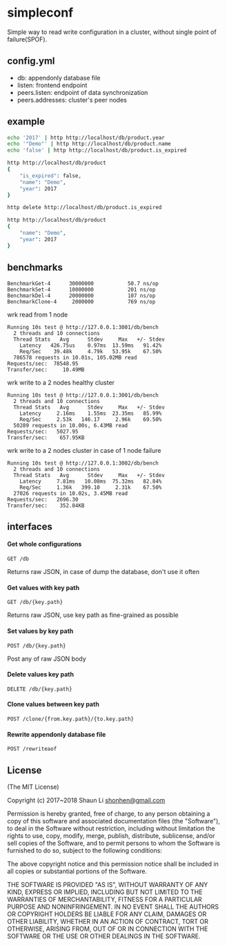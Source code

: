 # simpleconf

Simple way to read write configuration in a cluster, without single point of failure(SPOF).

## config.yml

- db: appendonly database file
- listen: frontend endpoint
- peers.listen: endpoint of data synchronization
- peers.addresses: cluster's peer nodes

## example

```bash
echo '2017' | http http://localhost/db/product.year
echo '"Demo"' | http http://localhost/db/product.name
echo 'false' | http http://localhost/db/product.is_expired

http http://localhost/db/product
{
    "is_expired": false, 
    "name": "Demo", 
    "year": 2017
}

http delete http://localhost/db/product.is_expired

http http://localhost/db/product
{
    "name": "Demo", 
    "year": 2017
}
```

## benchmarks

```
BenchmarkGet-4      30000000           50.7 ns/op
BenchmarkSet-4      10000000           201 ns/op
BenchmarkDel-4      20000000           107 ns/op
BenchmarkClone-4     2000000           769 ns/op
```

wrk read from 1 node

```
Running 10s test @ http://127.0.0.1:3001/db/bench
  2 threads and 10 connections
  Thread Stats   Avg      Stdev     Max   +/- Stdev
    Latency   426.75us    0.97ms  13.59ms   91.42%
    Req/Sec    39.48k     4.79k   53.95k    67.50%
  786578 requests in 10.01s, 105.02MB read
Requests/sec:  78548.95
Transfer/sec:     10.49MB
```

wrk write to a 2 nodes healthy cluster

```
Running 10s test @ http://127.0.0.1:3001/db/bench
  2 threads and 10 connections
  Thread Stats   Avg      Stdev     Max   +/- Stdev
    Latency     2.16ms    1.55ms  23.35ms   85.99%
    Req/Sec     2.53k   146.17     2.96k    69.50%
  50289 requests in 10.00s, 6.43MB read
Requests/sec:   5027.95
Transfer/sec:    657.95KB
```

wrk write to a 2 nodes cluster in case of 1 node failure

```
Running 10s test @ http://127.0.0.1:3002/db/bench
  2 threads and 10 connections
  Thread Stats   Avg      Stdev     Max   +/- Stdev
    Latency     7.81ms   10.08ms  75.32ms   82.84%
    Req/Sec     1.36k   399.10     2.31k    67.50%
  27026 requests in 10.02s, 3.45MB read
Requests/sec:   2696.30
Transfer/sec:    352.84KB
```

## interfaces

#### Get whole configurations

`GET /db`

Returns raw JSON, in case of dump the database, don't use it often

#### Get values with key path

`GET /db/{key.path}`

Returns raw JSON, use key path as fine-grained as possible

#### Set values by key path

`POST /db/{key.path}`

Post any of raw JSON body

#### Delete values key path

`DELETE /db/{key.path}`

#### Clone values between key path

`POST /clone/{from.key.path}/{to.key.path}`

#### Rewrite appendonly database file

`POST /rewriteaof`

## License 

(The MIT License)

Copyright (c) 2017~2018 Shaun Li <shonhen@gmail.com>

Permission is hereby granted, free of charge, to any person obtaining a copy
of this software and associated documentation files (the "Software"), to deal
in the Software without restriction, including without limitation the rights
to use, copy, modify, merge, publish, distribute, sublicense, and/or sell
copies of the Software, and to permit persons to whom the Software is
furnished to do so, subject to the following conditions:

The above copyright notice and this permission notice shall be included in
all copies or substantial portions of the Software.

THE SOFTWARE IS PROVIDED "AS IS", WITHOUT WARRANTY OF ANY KIND, EXPRESS OR
IMPLIED, INCLUDING BUT NOT LIMITED TO THE WARRANTIES OF MERCHANTABILITY,
FITNESS FOR A PARTICULAR PURPOSE AND NONINFRINGEMENT. IN NO EVENT SHALL THE
AUTHORS OR COPYRIGHT HOLDERS BE LIABLE FOR ANY CLAIM, DAMAGES OR OTHER
LIABILITY, WHETHER IN AN ACTION OF CONTRACT, TORT OR OTHERWISE, ARISING FROM,
OUT OF OR IN CONNECTION WITH THE SOFTWARE OR THE USE OR OTHER DEALINGS IN
THE SOFTWARE.
